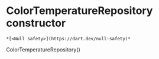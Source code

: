 


# ColorTemperatureRepository constructor




    *[<Null safety>](https://dart.dev/null-safety)*



ColorTemperatureRepository()












